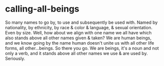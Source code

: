 # calling-all-beings
So many names to go by, to use and subsequently be used with. Named by nationality, by ethnicity, by race &amp; color &amp; language, &amp; sexual orientation. Even by size. Well, how about we align with one name we all have which also stands above all other names given &amp; taken? We are human beings, and we know going by the name human doesn't unite us with all other life forms, all other...beings. So there you go. We are beings, it's a noun and not only a verb, and it stands above all other names we use &amp; are used by. Seriously.
